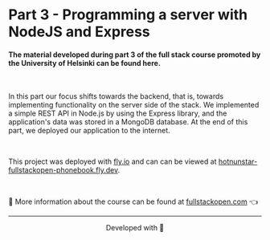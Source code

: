 # Part 3 - Programming a server with NodeJS and Express

#### The material developed during part 3 of the full stack course promoted by the University of Helsinki can be found here.

<br>

In this part our focus shifts towards the backend, that is, towards implementing functionality on the server side of the stack. We implemented a simple REST API in Node.js by using the Express library, and the application's data was stored in a MongoDB database. At the end of this part, we deployed our application to the internet.

<br>

This project was deployed with [fly.io](https://fly.io/) and can can be viewed at [hotnunstar-fullstackopen-phonebook.fly.dev](https://hotnunstar-fullstackopen-phonebook.fly.dev/).

<br>

:mag_right: More information about the course can be found at [fullstackopen.com](https://fullstackopen.com/) 👈

---

<p align="center">Developed with 💙</p>
